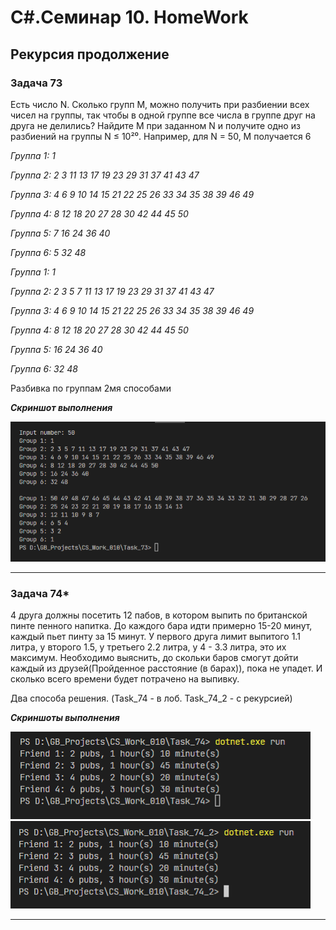 # C#.Семинар 10. HomeWork

## Рекурсия продолжение

### Задача 73

Есть число N. Сколько групп M, можно получить при разбиении всех чисел на группы, так чтобы в одной группе все числа в группе друг на друга не делились? Найдите M при заданном N и получите одно из разбиений на группы N ≤ 10²⁰.
Например, для N = 50, M получается 6

*Группа 1: 1*

*Группа 2: 2 3 11 13 17 19 23 29 31 37 41 43 47*

*Группа 3: 4 6 9 10 14 15 21 22 25 26 33 34 35 38 39 46 49*

*Группа 4: 8 12 18 20 27 28 30 42 44 45 50*

*Группа 5: 7 16 24 36 40*

*Группа 6: 5 32 48*


*Группа 1: 1*

*Группа 2: 2 3 5 7 11 13 17 19 23 29 31 37 41 43 47*

*Группа 3: 4 6 9 10 14 15 21 22 25 26 33 34 35 38 39 46 49*

*Группа 4: 8 12 18 20 27 28 30 42 44 45 50*

*Группа 5: 16 24 36 40*

*Группа 6: 32 48*

Разбивка по группам 2мя способами

**_Скриншот выполнения_**

!["Task_73"](/ScreenShots/Task_73.png "Скриншот задачи 73")


---

### Задача 74*

4 друга должны посетить 12 пабов, в котором выпить по британской пинте пенного напитка. До каждого бара идти примерно 15-20 минут, каждый пьет пинту за 15 минут. У первого друга лимит выпитого 1.1 литра, у второго 1.5, у третьего 2.2 литра, у 4 - 3.3 литра, это их максимум. Необходимо выяснить, до скольки баров смогут дойти каждый из друзей(Пройденное расстояние (в барах)), пока не упадет. И сколько всего времени будет потрачено на выпивку.

Два способа решения. (Task_74 - в лоб. Task_74_2 - с рекурсией)

**_Скриншоты выполнения_**

!["Task_74"](/ScreenShots/Task_74.png "Скриншот задачи 74")
!["Task_74-2"](/ScreenShots/Task_74_2.png "Скриншот задачи 74-2")

---
